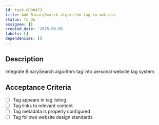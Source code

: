```yaml
---
id: task-0000473
title: Add BinarySearch algorithm tag to website
status: To Do
assignee: []
created_date: '2025-08-05'
labels: []
dependencies: []
---
```


## Description

Integrate BinarySearch algorithm tag into personal website tag system

## Acceptance Criteria

- [ ] Tag appears in tag listing
- [ ] Tag links to relevant content
- [ ] Tag metadata is properly configured
- [ ] Tag follows website design standards
